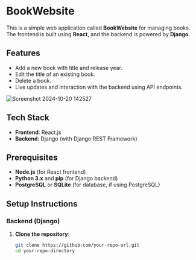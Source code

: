 # BookWebsite

This is a simple web application called **BookWebsite** for managing books. The frontend is built using **React**, and the backend is powered by **Django**.

## Features
- Add a new book with title and release year.
- Edit the title of an existing book.
- Delete a book.
- Live updates and interaction with the backend using API endpoints.



![Screenshot 2024-10-20 142527](https://github.com/user-attachments/assets/b8e7eefe-a1fd-4b4f-93fa-181b1fc15930)


## Tech Stack
- **Frontend**: React.js
- **Backend**: Django (with Django REST Framework)

## Prerequisites
- **Node.js** (for React frontend)
- **Python 3.x** and **pip** (for Django backend)
- **PostgreSQL** or **SQLite** (for database, if using PostgreSQL)

## Setup Instructions

### Backend (Django)
1. **Clone the repository**:
   ```bash
   git clone https://github.com/your-repo-url.git
   cd your-repo-directory
